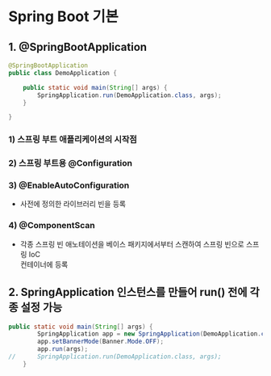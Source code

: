 # Spring Boot 기본

## 1. @SpringBootApplication

```java
@SpringBootApplication
public class DemoApplication {

	public static void main(String[] args) {
		SpringApplication.run(DemoApplication.class, args);
	}

}
```

### 1) 스프링 부트 애플리케이션의 시작점

### 2) 스프링 부트용 @Configuration

### 3) @EnableAutoConfiguration

- 사전에 정의한 라이브러리 빈을 등록

### 4) @ComponentScan

- 각종 스프링 빈 애노테이션을 베이스 패키지에서부터 스캔하여 스프링 빈으로 스프링 IoC  
  컨테이너에 등록

## 2. SpringApplication 인스턴스를 만들어 run() 전에 각종 설정 가능

```java
public static void main(String[] args) {
		SpringApplication app = new SpringApplication(DemoApplication.class);
		app.setBannerMode(Banner.Mode.OFF);
		app.run(args);
//		SpringApplication.run(DemoApplication.class, args);
	}

```
